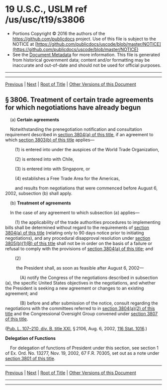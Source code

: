 ---
---

# 19 U.S.C., USLM ref /us/usc/t19/s3806

* Portions Copyright © 2016 the authors of the https://github.com/publicdocs project.
  Use of this file is subject to the NOTICE at [https://github.com/publicdocs/uscode/blob/master/NOTICE](https://github.com/publicdocs/uscode/blob/master/NOTICE)
* See the [Document Metadata](././../../../..//README.md) for more information.
  This file is generated from historical government data; content and/or formatting may be inaccurate and out-of-date and should not be used for official purposes.

----------
----------

[Previous](./../../../..//us/usc/t19/ch24/m__us_usc_t19_s3805.md) | [Next](./../../../..//us/usc/t19/ch24/m__us_usc_t19_s3807.md) | [Root of Title](./../../../../) | [Other Versions of this Document](https://publicdocs.github.io/go/links?ns=uslm&ref=%2Fus%2Fusc%2Ft19%2Fs3806)

## § 3806. Treatment of certain trade agreements for which negotiations have already begun

    (a) __Certain agreements__ 

    Notwithstanding the prenegotiation notification and consultation requirement described in [section 3804(a) of this title][/us/usc/t19/s3804/a], if an agreement to which [section 3803(b) of this title][/us/usc/t19/s3803/b] applies—

        (1) is entered into under the auspices of the World Trade Organization,

        (2) is entered into with Chile,

        (3) is entered into with Singapore, or

        (4) establishes a Free Trade Area for the Americas,

        and results from negotiations that were commenced before August 6, 2002, subsection (b) shall apply.

    (b) __Treatment of agreements__ 

    In the case of any agreement to which subsection (a) applies—

        (1) the applicability of the trade authorities procedures to implementing bills shall be determined without regard to the requirements of [section 3804(a) of this title][/us/usc/t19/s3804/a] (relating only to 90 days notice prior to initiating negotiations), and any procedural disapproval resolution under [section 3805(b)(1)(B) of this title][/us/usc/t19/s3805/b/1/B] shall not be in order on the basis of a failure or refusal to comply with the provisions of [section 3804(a) of this title][/us/usc/t19/s3804/a]; and

        (2)

         the President shall, as soon as feasible after August 6, 2002—

            (A) notify the Congress of the negotiations described in subsection (a), the specific United States objectives in the negotiations, and whether the President is seeking a new agreement or changes to an existing agreement; and

            (B) before and after submission of the notice, consult regarding the negotiations with the committees referred to in [section 3804(a)(2) of this title][/us/usc/t19/s3804/a/2] and the Congressional Oversight Group convened under [section 3807 of this title][/us/usc/t19/s3807].

([Pub. L. 107–210, div. B, title XXI][/us/pl/107/210/dB/tXXI], § 2106, Aug. 6, 2002, [116 Stat. 1016][/us/stat/116/1016].)

 __Delegation of Functions__ 

    For delegation of functions of President under this section, see section 1 of Ex. Ord. No. 13277, Nov. 19, 2002, 67 F.R. 70305, set out as a note under [section 3801 of this title][/us/usc/t19/s3801].

----------

[Previous](./../../../..//us/usc/t19/ch24/m__us_usc_t19_s3805.md) | [Next](./../../../..//us/usc/t19/ch24/m__us_usc_t19_s3807.md) | [Root of Title](./../../../../) | [Other Versions of this Document](https://publicdocs.github.io/go/links?ns=uslm&ref=%2Fus%2Fusc%2Ft19%2Fs3806)

----------
----------

[/us/usc/t19/s3804/a]: https://publicdocs.github.io/go/links?ns=uslm&ref=%2Fus%2Fusc%2Ft19%2Fs3804%2Fa
[/us/usc/t19/s3803/b]: https://publicdocs.github.io/go/links?ns=uslm&ref=%2Fus%2Fusc%2Ft19%2Fs3803%2Fb
[/us/usc/t19/s3804/a]: https://publicdocs.github.io/go/links?ns=uslm&ref=%2Fus%2Fusc%2Ft19%2Fs3804%2Fa
[/us/usc/t19/s3805/b/1/B]: https://publicdocs.github.io/go/links?ns=uslm&ref=%2Fus%2Fusc%2Ft19%2Fs3805%2Fb%2F1%2FB
[/us/usc/t19/s3804/a]: https://publicdocs.github.io/go/links?ns=uslm&ref=%2Fus%2Fusc%2Ft19%2Fs3804%2Fa
[/us/usc/t19/s3804/a/2]: https://publicdocs.github.io/go/links?ns=uslm&ref=%2Fus%2Fusc%2Ft19%2Fs3804%2Fa%2F2
[/us/usc/t19/s3807]: https://publicdocs.github.io/go/links?ns=uslm&ref=%2Fus%2Fusc%2Ft19%2Fs3807
[/us/pl/107/210/dB/tXXI]: https://publicdocs.github.io/go/links?ns=uslm&ref=%2Fus%2Fpl%2F107%2F210%2FdB%2FtXXI
[/us/stat/116/1016]: https://publicdocs.github.io/go/links?ns=uslm&ref=%2Fus%2Fstat%2F116%2F1016
[/us/usc/t19/s3801]: https://publicdocs.github.io/go/links?ns=uslm&ref=%2Fus%2Fusc%2Ft19%2Fs3801



